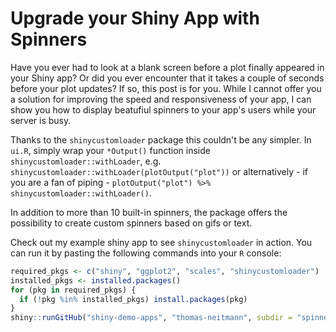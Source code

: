 # Upgrade your Shiny App with Spinners

Have you ever had to look at a blank screen before a plot finally appeared in your Shiny app? Or did you ever encounter that it takes a couple of seconds before your plot updates? If so, this post is for you. While I cannot offer you a solution for improving the speed and responsiveness of your app, I can show you how to display beatufiul spinners to your app's users while your server is busy.

Thanks to the `shinycustomloader` package this couldn't be any simpler. In `ui.R`, simply wrap your `*Output()` function inside `shinycustomloader::withLoader`, e.g. `shinycustomloader::withLoader(plotOutput("plot"))` or alternatively - if you are a fan of piping - `plotOutput("plot") %>% shinycustomloader::withLoader()`. 

In addition to more than 10 built-in spinners, the package offers the possibility to create custom spinners based on gifs or text. 

Check out my example shiny app to see `shinycustomloader` in action. You can run it by pasting the following commands into your `R` console:

```r
required_pkgs <- c("shiny", "ggplot2", "scales", "shinycustomloader")
installed_pkgs <- installed.packages()
for (pkg in required_pkgs) {
  if (!pkg %in% installed_pkgs) install.packages(pkg)
}
shiny::runGitHub("shiny-demo-apps", "thomas-neitmann", subdir = "spinner-demo")
```

